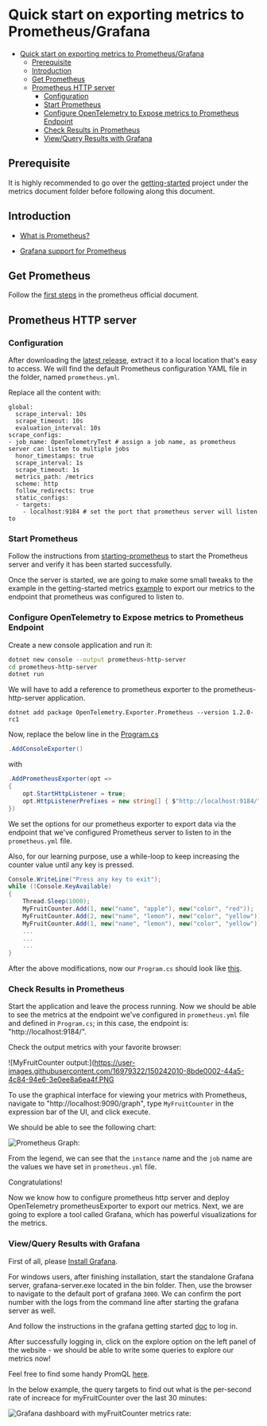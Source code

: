 # Quick start on exporting metrics to Prometheus/Grafana

- [Quick start on exporting metrics to Prometheus/Grafana](#quick-start-on-exporting-metrics-to-prometheusgrafana)
  - [Prerequisite](#prerequisite)
  - [Introduction](#introduction)
  - [Get Prometheus](#get-prometheus)
  - [Prometheus HTTP server](#prometheus-http-server)
    - [Configuration](#configuration)
    - [Start Prometheus](#start-prometheus)
    - [Configure OpenTelemetry to Expose metrics to Prometheus Endpoint](#configure-opentelemetry-to-expose-metrics-to-prometheus-endpoint)
    - [Check Results in Prometheus](#check-results-in-prometheus)
    - [View/Query Results with Grafana](#viewquery-results-with-grafana)

## Prerequisite

It is highly recommended to go over the [getting-started](../getting-started/)
project under the metrics document folder before following along this document.

## Introduction

- [What is Prometheus?](https://prometheus.io/docs/introduction/overview/)

- [Grafana support for
  Prometheus](https://prometheus.io/docs/visualization/grafana/#creating-a-prometheus-graph)

## Get Prometheus

Follow the [first steps]((https://prometheus.io/docs/introduction/first_steps/))
in the prometheus official document.

## Prometheus HTTP server

### Configuration

After downloading the [latest release](https://prometheus.io/download/), extract
it to a local location that's easy to access. We will find the default
Prometheus configuration YAML file in the folder, named `prometheus.yml`.

Replace all the content with:
```
global:
  scrape_interval: 10s
  scrape_timeout: 10s
  evaluation_interval: 10s
scrape_configs:
- job_name: OpenTelemetryTest # assign a job name, as prometheus server can listen to multiple jobs
  honor_timestamps: true
  scrape_interval: 1s
  scrape_timeout: 1s
  metrics_path: /metrics
  scheme: http
  follow_redirects: true
  static_configs:
  - targets:
    - localhost:9184 # set the port that prometheus server will listen to
```

### Start Prometheus

Follow the instructions from
[starting-prometheus](https://prometheus.io/docs/introduction/first_steps/#starting-prometheus)
to start the Prometheus server and verify it has been started successfully.

Once the server is started, we are going to make some small tweaks to the
example in the getting-started metrics [example](../getting-started/Program.cs)
to export our metrics to the endpoint that prometheus was configured to listen
to.

### Configure OpenTelemetry to Expose metrics to Prometheus Endpoint 

Create a new console application and run it:

```sh
dotnet new console --output prometheus-http-server
cd prometheus-http-server
dotnet run
```

We will have to add a reference to prometheus exporter to the
prometheus-http-server application.

```shell
dotnet add package OpenTelemetry.Exporter.Prometheus --version 1.2.0-rc1
```

Now, replace the below line in the [Program.cs](../getting-started/Program.cs)

```csharp
.AddConsoleExporter()
```

with

```csharp
.AddPrometheusExporter(opt =>
{
    opt.StartHttpListener = true;
    opt.HttpListenerPrefixes = new string[] { $"http://localhost:9184/" };
})
```

We set the options for our prometheus exporter to export data via the endpoint
that we've configured Prometheus server to listen to in the `prometheus.yml` file.

Also, for our learning purpose, use a while-loop to keep increasing the counter
value until any key is pressed.

```csharp
Console.WriteLine("Press any key to exit");
while (!Console.KeyAvailable)
{
    Thread.Sleep(1000);
    MyFruitCounter.Add(1, new("name", "apple"), new("color", "red"));
    MyFruitCounter.Add(2, new("name", "lemon"), new("color", "yellow"));
    MyFruitCounter.Add(1, new("name", "lemon"), new("color", "yellow"));
    ...
    ...
    ...
}
```

After the above modifications, now our `Program.cs` should look like [this](./Program.cs).

### Check Results in Prometheus

Start the application and leave the process running. Now we
should be able to see the metrics at the endpoint we've configured in
`prometheus.yml` file and defined in `Program.cs`; in this case, the endpoint
is: "http://localhost:9184/". 

Check the output metrics with your favorite browser:

![MyFruitCounter output:](https://user-images.githubusercontent.com/16979322/150242010-8bde0002-44a5-4c84-94e6-3e0ee8a6ea4f.PNG

To use the graphical interface for viewing your metrics with Prometheus,
navigate to "http://localhost:9090/graph", type `MyFruitCounter` in the
expression bar of the UI, and click execute. 

We should be able to see the following chart:

![Prometheus Graph:](https://user-images.githubusercontent.com/16979322/150242083-65b84f25-c95f-4e9b-a64f-699ad8816602.PNG)

From the legend, we can see that the `instance` name and the `job` name are the
values we have set in `prometheus.yml` file.

Congratulations!

Now we know how to configure prometheus http server and deploy OpenTelemetry
prometheusExporter to export our metrics. Next, we are going to explore a tool
called Grafana, which has powerful visualizations for the metrics.

### View/Query Results with Grafana

First of all, please [Install Grafana](https://grafana.com/docs/grafana/latest/installation/).

For windows users, after finishing installation, start the standalone Grafana
server, grafana-server.exe located in the bin folder. Then, use the browser to
navigate to the default port of grafana `3000`. We can confirm the port number
with the logs from the command line after starting the grafana server as well. 

And follow the instructions in the grafana getting started
[doc](https://grafana.com/docs/grafana/latest/getting-started/getting-started/#step-2-log-in)
to log in.

After successfully logging in, click on the explore option on the left panel of
the website - we should be able to write some queries to explore our metrics
now!

Feel free to find some handy PromQL
[here](https://promlabs.com/promql-cheat-sheet/).

In the below example, the query targets to find out what is the per-second rate
of increace for myFruitCounter over the last 30 minutes:

![Grafana dashboard with myFruitCounter metrics rate:](https://user-images.githubusercontent.com/16979322/150242148-f35165a3-ab34-4e8c-88a1-4995ceeb08e2.PNG)
